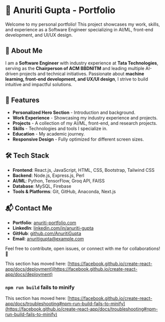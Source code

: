 # 🚀 Anuriti Gupta - Portfolio

Welcome to my personal portfolio! This project showcases my work, skills, and experience as a Software Engineer specializing in AI/ML, front-end development, and UI/UX design.

## 🌟 About Me
I am a **Software Engineer** with industry experience at **Tata Technologies**, serving as the **Chairperson of ACM BBDNITM** and leading multiple AI-driven projects and technical initiatives. Passionate about **machine learning, front-end development, and UX/UI design**, I strive to build intuitive and impactful solutions.

## 📌 Features
- **Personalized Hero Section** - Introduction and background.
- **Work Experience** - Showcasing my industry experience and projects.
- **Projects** - A collection of my AI/ML, front-end, and research projects.
- **Skills** - Technologies and tools I specialize in.
- **Education** - My academic journey.
- **Responsive Design** - Fully optimized for different screen sizes.

## 🛠️ Tech Stack
- **Frontend**: React.js, JavaScript, HTML, CSS, Bootstrap, Tailwind CSS
- **Backend**: Node.js, Express.js, Perl
- **AI/ML**: Python, TensorFlow, Groq API, FAISS
- **Database**: MySQL, Firebase
- **Tools & Platforms**: Git, GitHub, Anaconda, Next.js


## 📬 Contact Me
- **Portfolio**: [anuriti-portfolio.com](#)
- **LinkedIn**: [linkedin.com/in/anuriti-gupta](#)
- **GitHub**: [github.com/AnuritiGupta](#)
- **Email**: anuritigupta@example.com

Feel free to contribute, open issues, or connect with me for collaborations! 🚀

This section has moved here: [https://facebook.github.io/create-react-app/docs/deployment](https://facebook.github.io/create-react-app/docs/deployment)

### `npm run build` fails to minify

This section has moved here: [https://facebook.github.io/create-react-app/docs/troubleshooting#npm-run-build-fails-to-minify](https://facebook.github.io/create-react-app/docs/troubleshooting#npm-run-build-fails-to-minify)
